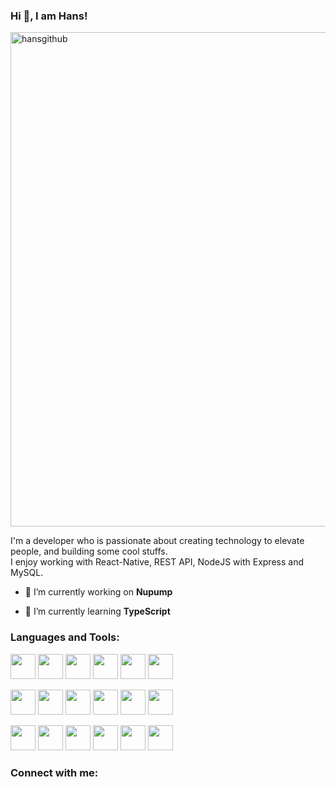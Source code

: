 ### Hi 👋, I am Hans!

<img width="791" alt="hansgithub" src="https://user-images.githubusercontent.com/28353673/91223270-6176c500-e6ee-11ea-82e3-2397d713cc2b.png">

I'm a developer who is passionate about creating technology to elevate people, and building some cool stuffs. <br>
I enjoy working with React-Native, REST API, NodeJS with Express and MySQL.

- 🔭 I’m currently working on **Nupump**

- 🌱 I’m currently learning **TypeScript**


<h3 align="left">Languages and Tools:</h3>
<p align="left"> 
  <img src="https://cdn.jsdelivr.net/gh/devicons/devicon/icons/javascript/javascript-plain.svg" width="40" height="40" /> <img src="https://cdn.jsdelivr.net/gh/devicons/devicon/icons/typescript/typescript-plain.svg" width="40" height="40" /> <img src="https://cdn.jsdelivr.net/gh/devicons/devicon/icons/python/python-original.svg" width="40" height="40"/> <img src="https://cdn.jsdelivr.net/gh/devicons/devicon/icons/postgresql/postgresql-plain-wordmark.svg" width="40" height="40" /> <img src="https://cdn.jsdelivr.net/gh/devicons/devicon/icons/mysql/mysql-plain-wordmark.svg" width="40" height="40"/> <img src="https://cdn.jsdelivr.net/gh/devicons/devicon/icons/mongodb/mongodb-plain-wordmark.svg" width="40" height="40" /> 
 </p>
 
 <p align="left">
  <img src="https://cdn.jsdelivr.net/gh/devicons/devicon/icons/react/react-original.svg" width="40" height="40" />
  <img src="https://cdn.jsdelivr.net/gh/devicons/devicon/icons/express/express-original-wordmark.svg" width="40" height="40" />
  <img src="https://cdn.jsdelivr.net/gh/devicons/devicon/icons/nodejs/nodejs-plain-wordmark.svg" width="40" height="40" />
  <img src="https://cdn.jsdelivr.net/gh/devicons/devicon/icons/git/git-plain-wordmark.svg"  width="40" height="40" />
  <img src="https://cdn.jsdelivr.net/gh/devicons/devicon/icons/heroku/heroku-plain.svg" width="40" height="40" />
  <img src="https://cdn.jsdelivr.net/gh/devicons/devicon/icons/docker/docker-plain-wordmark.svg" width="40" height="40" />
  </p>
  
  <p align="left">
  <img src="https://cdn.jsdelivr.net/gh/devicons/devicon/icons/vscode/vscode-original.svg" width="40" height="40"/>
  <img src="https://cdn.jsdelivr.net/gh/devicons/devicon/icons/vim/vim-plain.svg" width="40" height="40"/>
  <img src="https://cdn.jsdelivr.net/gh/devicons/devicon/icons/yarn/yarn-original-wordmark.svg" width="40" height="40"/>
  <img src="https://cdn.jsdelivr.net/gh/devicons/devicon/icons/npm/npm-original-wordmark.svg" width="40" height="40"/>
  <img src="https://cdn.jsdelivr.net/gh/devicons/devicon/icons/slack/slack-original.svg" width="40" height="40"/>
  <img src="https://cdn.jsdelivr.net/gh/devicons/devicon/icons/photoshop/photoshop-plain.svg" width="40" height="40"/>
  </p>


### Connect with me:

